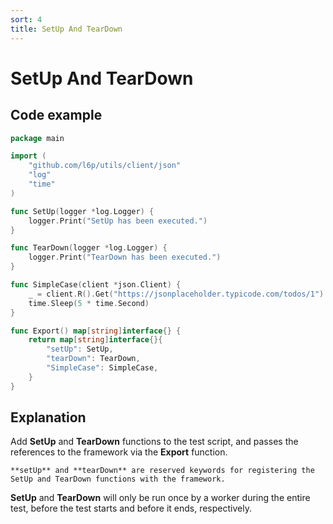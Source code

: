 ```yaml
---
sort: 4
title: SetUp And TearDown
---
```


# SetUp And TearDown

## Code example

```go
package main

import (
	"github.com/l6p/utils/client/json"
	"log"
	"time"
)

func SetUp(logger *log.Logger) {
	logger.Print("SetUp has been executed.")
}

func TearDown(logger *log.Logger) {
	logger.Print("TearDown has been executed.")
}

func SimpleCase(client *json.Client) {
	_ = client.R().Get("https://jsonplaceholder.typicode.com/todos/1")
	time.Sleep(5 * time.Second)
}

func Export() map[string]interface{} {
	return map[string]interface{}{
		"setUp": SetUp,
		"tearDown": TearDown,
		"SimpleCase": SimpleCase,
	}
}
```

## Explanation

Add **SetUp** and **TearDown** functions to the test script, and passes the references to the framework via the **Export** function.

```tip
**setUp** and **tearDown** are reserved keywords for registering the SetUp and TearDown functions with the framework.
```

**SetUp** and **TearDown** will only be run once by a worker during the entire test, before the test starts and before it ends, respectively.
